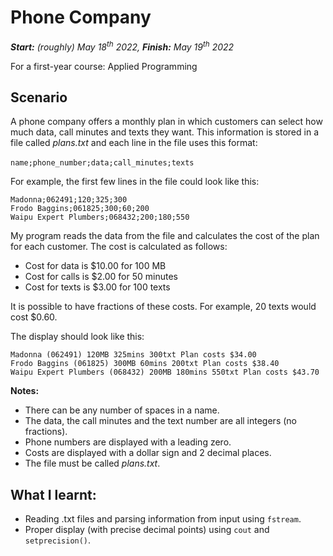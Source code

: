# Phone Company
_**Start:** (roughly) May 18<sup>th</sup> 2022, **Finish:** May 19<sup>th</sup> 2022_

For a first-year course: Applied Programming
## Scenario

A phone company offers a monthly plan in which customers can select how much data, call minutes and texts they want.
This information is stored in a file called _plans.txt_ and each line in the file uses this format:

`name;phone_number;data;call_minutes;texts` 

For example, the first few lines in the file could look like this: 

```
Madonna;062491;120;325;300 
Frodo Baggins;061825;300;60;200
Waipu Expert Plumbers;068432;200;180;550
```

My program reads the data from the file and calculates the cost of the plan for each customer. The cost is calculated as follows: 

*   Cost for data is $10.00 for 100 MB 
*   Cost for calls is $2.00 for 50 minutes 
*   Cost for texts is $3.00 for 100 texts 
    
It is possible to have fractions of these costs. For example, 20 texts would cost $0.60.

The display should look like this: 

```
Madonna (062491) 120MB 325mins 300txt Plan costs $34.00
Frodo Baggins (061825) 300MB 60mins 200txt Plan costs $38.40 
Waipu Expert Plumbers (068432) 200MB 180mins 550txt Plan costs $43.70
```

**Notes:**
*   There can be any number of spaces in a name.
*   The data, the call minutes and the text number are all integers (no fractions).
*   Phone numbers are displayed with a leading zero. 
*   Costs are displayed with a dollar sign and 2 decimal places. 
*   The file must be called _plans.txt_.

## What I learnt:
* Reading .txt files and parsing information from input using `fstream`.
* Proper display (with precise decimal points) using `cout` and `setprecision()`.
